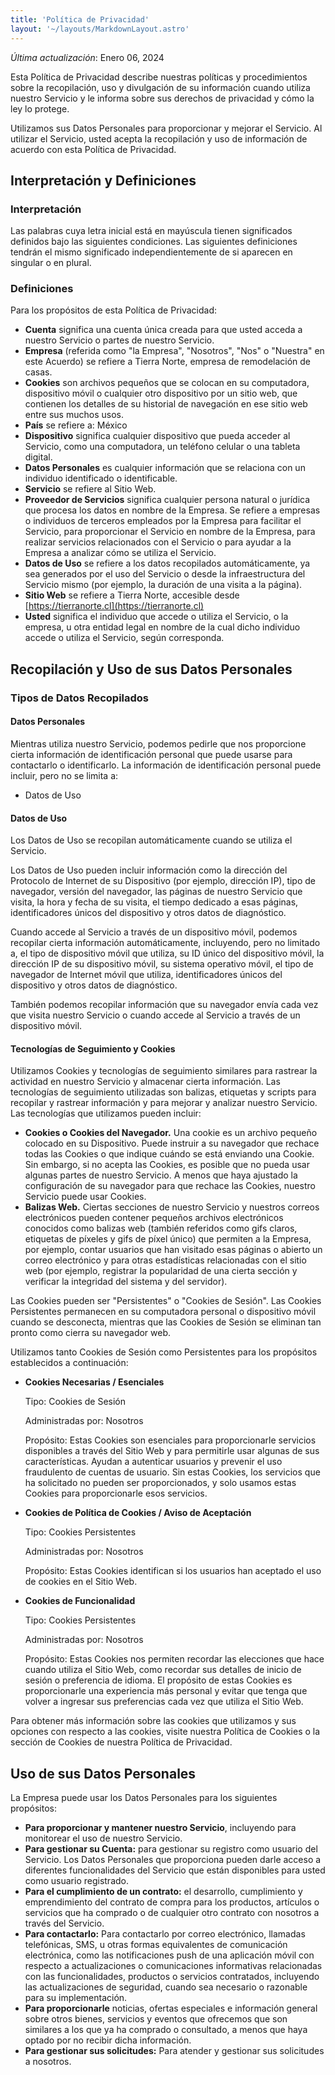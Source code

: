 ```yaml
---
title: 'Política de Privacidad'
layout: '~/layouts/MarkdownLayout.astro'
---
```


_Última actualización_: Enero 06, 2024

Esta Política de Privacidad describe nuestras políticas y procedimientos sobre la recopilación, uso y divulgación de su información cuando utiliza nuestro Servicio y le informa sobre sus derechos de privacidad y cómo la ley lo protege.

Utilizamos sus Datos Personales para proporcionar y mejorar el Servicio. Al utilizar el Servicio, usted acepta la recopilación y uso de información de acuerdo con esta Política de Privacidad.

## Interpretación y Definiciones

### Interpretación

Las palabras cuya letra inicial está en mayúscula tienen significados definidos bajo las siguientes condiciones. Las siguientes definiciones tendrán el mismo significado independientemente de si aparecen en singular o en plural.

### Definiciones

Para los propósitos de esta Política de Privacidad:

- **Cuenta** significa una cuenta única creada para que usted acceda a nuestro Servicio o partes de nuestro Servicio.
- **Empresa** (referida como "la Empresa", "Nosotros", "Nos" o "Nuestra" en este Acuerdo) se refiere a Tierra Norte, empresa de remodelación de casas.
- **Cookies** son archivos pequeños que se colocan en su computadora, dispositivo móvil o cualquier otro dispositivo por un sitio web, que contienen los detalles de su historial de navegación en ese sitio web entre sus muchos usos.
- **País** se refiere a: México
- **Dispositivo** significa cualquier dispositivo que pueda acceder al Servicio, como una computadora, un teléfono celular o una tableta digital.
- **Datos Personales** es cualquier información que se relaciona con un individuo identificado o identificable.
- **Servicio** se refiere al Sitio Web.
- **Proveedor de Servicios** significa cualquier persona natural o jurídica que procesa los datos en nombre de la Empresa. Se refiere a empresas o individuos de terceros empleados por la Empresa para facilitar el Servicio, para proporcionar el Servicio en nombre de la Empresa, para realizar servicios relacionados con el Servicio o para ayudar a la Empresa a analizar cómo se utiliza el Servicio.
- **Datos de Uso** se refiere a los datos recopilados automáticamente, ya sea generados por el uso del Servicio o desde la infraestructura del Servicio mismo (por ejemplo, la duración de una visita a la página).
- **Sitio Web** se refiere a Tierra Norte, accesible desde [https://tierranorte.cl](https://tierranorte.cl)
- **Usted** significa el individuo que accede o utiliza el Servicio, o la empresa, u otra entidad legal en nombre de la cual dicho individuo accede o utiliza el Servicio, según corresponda.

## Recopilación y Uso de sus Datos Personales

### Tipos de Datos Recopilados

#### Datos Personales

Mientras utiliza nuestro Servicio, podemos pedirle que nos proporcione cierta información de identificación personal que puede usarse para contactarlo o identificarlo. La información de identificación personal puede incluir, pero no se limita a:

- Datos de Uso

#### Datos de Uso

Los Datos de Uso se recopilan automáticamente cuando se utiliza el Servicio.

Los Datos de Uso pueden incluir información como la dirección del Protocolo de Internet de su Dispositivo (por ejemplo, dirección IP), tipo de navegador, versión del navegador, las páginas de nuestro Servicio que visita, la hora y fecha de su visita, el tiempo dedicado a esas páginas, identificadores únicos del dispositivo y otros datos de diagnóstico.

Cuando accede al Servicio a través de un dispositivo móvil, podemos recopilar cierta información automáticamente, incluyendo, pero no limitado a, el tipo de dispositivo móvil que utiliza, su ID único del dispositivo móvil, la dirección IP de su dispositivo móvil, su sistema operativo móvil, el tipo de navegador de Internet móvil que utiliza, identificadores únicos del dispositivo y otros datos de diagnóstico.

También podemos recopilar información que su navegador envía cada vez que visita nuestro Servicio o cuando accede al Servicio a través de un dispositivo móvil.

#### Tecnologías de Seguimiento y Cookies

Utilizamos Cookies y tecnologías de seguimiento similares para rastrear la actividad en nuestro Servicio y almacenar cierta información. Las tecnologías de seguimiento utilizadas son balizas, etiquetas y scripts para recopilar y rastrear información y para mejorar y analizar nuestro Servicio. Las tecnologías que utilizamos pueden incluir:

- **Cookies o Cookies del Navegador.** Una cookie es un archivo pequeño colocado en su Dispositivo. Puede instruir a su navegador que rechace todas las Cookies o que indique cuándo se está enviando una Cookie. Sin embargo, si no acepta las Cookies, es posible que no pueda usar algunas partes de nuestro Servicio. A menos que haya ajustado la configuración de su navegador para que rechace las Cookies, nuestro Servicio puede usar Cookies.
- **Balizas Web.** Ciertas secciones de nuestro Servicio y nuestros correos electrónicos pueden contener pequeños archivos electrónicos conocidos como balizas web (también referidos como gifs claros, etiquetas de píxeles y gifs de píxel único) que permiten a la Empresa, por ejemplo, contar usuarios que han visitado esas páginas o abierto un correo electrónico y para otras estadísticas relacionadas con el sitio web (por ejemplo, registrar la popularidad de una cierta sección y verificar la integridad del sistema y del servidor).

Las Cookies pueden ser "Persistentes" o "Cookies de Sesión". Las Cookies Persistentes permanecen en su computadora personal o dispositivo móvil cuando se desconecta, mientras que las Cookies de Sesión se eliminan tan pronto como cierra su navegador web.

Utilizamos tanto Cookies de Sesión como Persistentes para los propósitos establecidos a continuación:

- **Cookies Necesarias / Esenciales**

  Tipo: Cookies de Sesión

  Administradas por: Nosotros

  Propósito: Estas Cookies son esenciales para proporcionarle servicios disponibles a través del Sitio Web y para permitirle usar algunas de sus características. Ayudan a autenticar usuarios y prevenir el uso fraudulento de cuentas de usuario. Sin estas Cookies, los servicios que ha solicitado no pueden ser proporcionados, y solo usamos estas Cookies para proporcionarle esos servicios.

- **Cookies de Política de Cookies / Aviso de Aceptación**

  Tipo: Cookies Persistentes

  Administradas por: Nosotros

  Propósito: Estas Cookies identifican si los usuarios han aceptado el uso de cookies en el Sitio Web.

- **Cookies de Funcionalidad**

  Tipo: Cookies Persistentes

  Administradas por: Nosotros

  Propósito: Estas Cookies nos permiten recordar las elecciones que hace cuando utiliza el Sitio Web, como recordar sus detalles de inicio de sesión o preferencia de idioma. El propósito de estas Cookies es proporcionarle una experiencia más personal y evitar que tenga que volver a ingresar sus preferencias cada vez que utiliza el Sitio Web.

Para obtener más información sobre las cookies que utilizamos y sus opciones con respecto a las cookies, visite nuestra Política de Cookies o la sección de Cookies de nuestra Política de Privacidad.

## Uso de sus Datos Personales

La Empresa puede usar los Datos Personales para los siguientes propósitos:

- **Para proporcionar y mantener nuestro Servicio**, incluyendo para monitorear el uso de nuestro Servicio.
- **Para gestionar su Cuenta:** para gestionar su registro como usuario del Servicio. Los Datos Personales que proporciona pueden darle acceso a diferentes funcionalidades del Servicio que están disponibles para usted como usuario registrado.
- **Para el cumplimiento de un contrato:** el desarrollo, cumplimiento y emprendimiento del contrato de compra para los productos, artículos o servicios que ha comprado o de cualquier otro contrato con nosotros a través del Servicio.
- **Para contactarlo:** Para contactarlo por correo electrónico, llamadas telefónicas, SMS, u otras formas equivalentes de comunicación electrónica, como las notificaciones push de una aplicación móvil con respecto a actualizaciones o comunicaciones informativas relacionadas con las funcionalidades, productos o servicios contratados, incluyendo las actualizaciones de seguridad, cuando sea necesario o razonable para su implementación.
- **Para proporcionarle** noticias, ofertas especiales e información general sobre otros bienes, servicios y eventos que ofrecemos que son similares a los que ya ha comprado o consultado, a menos que haya optado por no recibir dicha información.
- **Para gestionar sus solicitudes:** Para atender y gestionar sus solicitudes a nosotros.

